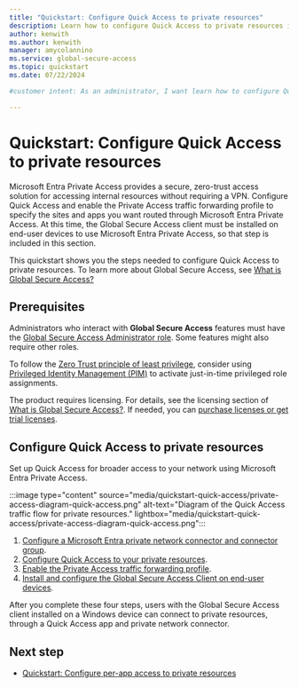 ```yaml
---
title: "Quickstart: Configure Quick Access to private resources"
description: Learn how to configure Quick Access to private resources in Global Secure Access.
author: kenwith
ms.author: kenwith
manager: amycolannino
ms.service: global-secure-access
ms.topic: quickstart
ms.date: 07/22/2024

#customer intent: As an administrator, I want learn how to configure Quick Access so that my users can access private resources in Global Secure Access.

---
```

  
# Quickstart: Configure Quick Access to private resources

Microsoft Entra Private Access provides a secure, zero-trust access solution for accessing internal resources without requiring a VPN. Configure Quick Access and enable the Private Access traffic forwarding profile to specify the sites and apps you want routed through Microsoft Entra Private Access. At this time, the Global Secure Access client must be installed on end-user devices to use Microsoft Entra Private Access, so that step is included in this section.
 
This quickstart shows you the steps needed to configure Quick Access to private resources. To learn more about Global Secure Access, see [What is Global Secure Access?](overview-what-is-global-secure-access.md)

## Prerequisites

Administrators who interact with **Global Secure Access** features must have the [Global Secure Access Administrator role](/azure/active-directory/roles/permissions-reference). Some features might also require other roles.

To follow the [Zero Trust principle of least privilege](/security/zero-trust/), consider using [Privileged Identity Management (PIM)](/azure/active-directory/privileged-identity-management/pim-configure) to activate just-in-time privileged role assignments.

The product requires licensing. For details, see the licensing section of [What is Global Secure Access?](overview-what-is-global-secure-access.md). If needed, you can [purchase licenses or get trial licenses](https://aka.ms/azureadlicense).

## Configure Quick Access to private resources

Set up Quick Access for broader access to your network using Microsoft Entra Private Access.

:::image type="content" source="media/quickstart-quick-access/private-access-diagram-quick-access.png" alt-text="Diagram of the Quick Access traffic flow for private resources." lightbox="media/quickstart-quick-access/private-access-diagram-quick-access.png":::

1. [Configure a Microsoft Entra private network connector and connector group](how-to-configure-connectors.md).
1. [Configure Quick Access to your private resources](how-to-configure-quick-access.md).
1. [Enable the Private Access traffic forwarding profile](how-to-manage-private-access-profile.md).
1. [Install and configure the Global Secure Access Client on end-user devices](how-to-install-windows-client.md).

After you complete these four steps, users with the Global Secure Access client installed on a Windows device can connect to private resources, through a Quick Access app and private network connector. 

## Next step
- [Quickstart: Configure per-app access to private resources](quickstart-per-app-access.md)
